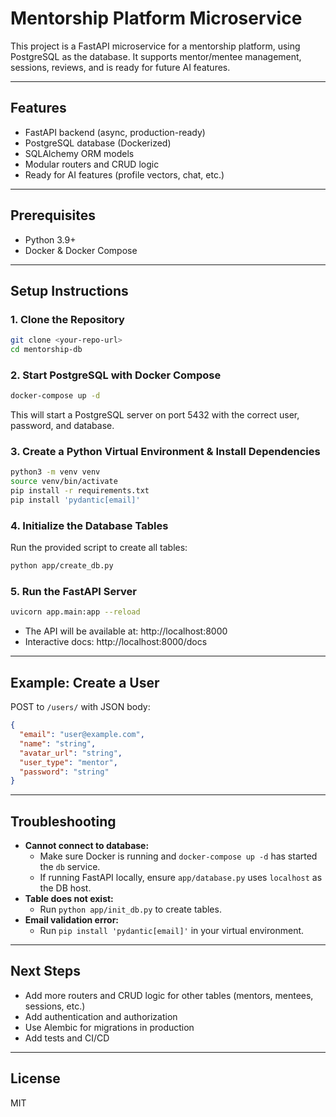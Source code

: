 # Mentorship Platform Microservice

This project is a FastAPI microservice for a mentorship platform, using PostgreSQL as the database. It supports mentor/mentee management, sessions, reviews, and is ready for future AI features.

---

## Features
- FastAPI backend (async, production-ready)
- PostgreSQL database (Dockerized)
- SQLAlchemy ORM models
- Modular routers and CRUD logic
- Ready for AI features (profile vectors, chat, etc.)

---

## Prerequisites
- Python 3.9+
- Docker & Docker Compose

---

## Setup Instructions

### 1. Clone the Repository
```sh
git clone <your-repo-url>
cd mentorship-db
```

### 2. Start PostgreSQL with Docker Compose
```sh
docker-compose up -d
```
This will start a PostgreSQL server on port 5432 with the correct user, password, and database.

### 3. Create a Python Virtual Environment & Install Dependencies
```sh
python3 -m venv venv
source venv/bin/activate
pip install -r requirements.txt
pip install 'pydantic[email]'
```

### 4. Initialize the Database Tables
Run the provided script to create all tables:
```sh
python app/create_db.py
```

### 5. Run the FastAPI Server
```sh
uvicorn app.main:app --reload
```

- The API will be available at: http://localhost:8000
- Interactive docs: http://localhost:8000/docs

---

## Example: Create a User

POST to `/users/` with JSON body:
```json
{
  "email": "user@example.com",
  "name": "string",
  "avatar_url": "string",
  "user_type": "mentor",
  "password": "string"
}
```

---

## Troubleshooting
- **Cannot connect to database:**
  - Make sure Docker is running and `docker-compose up -d` has started the `db` service.
  - If running FastAPI locally, ensure `app/database.py` uses `localhost` as the DB host.
- **Table does not exist:**
  - Run `python app/init_db.py` to create tables.
- **Email validation error:**
  - Run `pip install 'pydantic[email]'` in your virtual environment.

---

## Next Steps
- Add more routers and CRUD logic for other tables (mentors, mentees, sessions, etc.)
- Add authentication and authorization
- Use Alembic for migrations in production
- Add tests and CI/CD

---

## License
MIT
